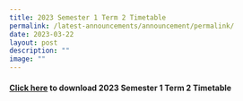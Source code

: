 ```yaml
---
title: 2023 Semester 1 Term 2 Timetable
permalink: /latest-announcements/announcement/permalink/
date: 2023-03-22
layout: post
description: ""
image: ""
---
```

#### [Click here](/files/2023%20Term%202%20Timetable%20-%20Class.pdf) to download 2023 Semester 1 Term 2 Timetable